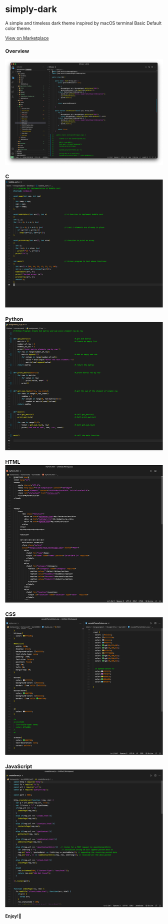 # simply-dark
A simple and timeless dark theme inspired by macOS terminal Basic Default color theme.

[View on Marketplace](https://marketplace.visualstudio.com/items?itemName=MengsangKorn.simply-dark)

### Overview
<img src="./screenshots/thumbnail.png" alt="Thumbnail" />

### C <img src="./screenshots/c.png" alt="Thumbnail" />
### Python <img src="./screenshots/python.png" alt="Thumbnail" />
### HTML <img src="./screenshots/html.png" alt="Thumbnail" />
### CSS <img src="./screenshots/css.png" alt="Thumbnail" />
### JavaScript <img src="./screenshots/javaScript.png" alt="Thumbnail" />


**Enjoy!🙂**
